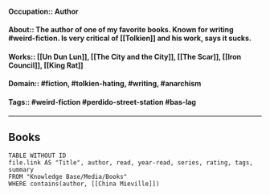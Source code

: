 #### Occupation::  Author
#### About:: The author of one of my favorite books. Known for writing #weird-fiction. Is very critical of [[Tolkien]] and his work, says it sucks.
#### Works:: [[Un Dun Lun]], [[The City and the City]], [[The Scar]], [[Iron Council]], [[King Rat]]
#### Domain:: #fiction, #tolkien-hating, #writing, #anarchism
#### Tags:: #weird-fiction #perdido-street-station #bas-lag

---
## Books
```dataview
TABLE WITHOUT ID
file.link AS "Title", author, read, year-read, series, rating, tags, summary
FROM "Knowledge Base/Media/Books"
WHERE contains(author, [[China Mieville]])
```


